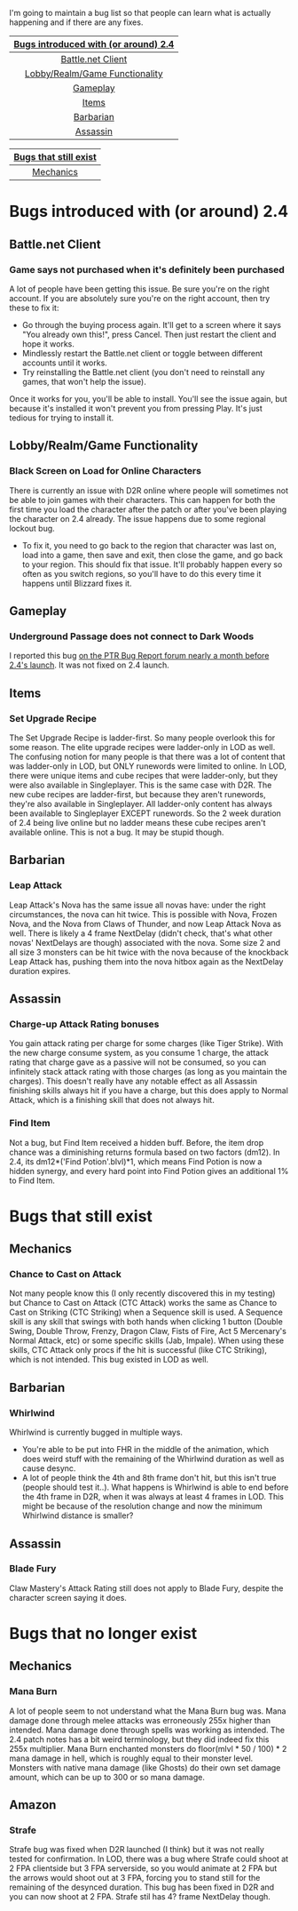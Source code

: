 I'm going to maintain a bug list so that people can learn what is actually happening and if there are any fixes.

| __[Bugs introduced with (or around) 2.4](https://github.com/Warren1001/D2RInfo/blob/master/2.4_Bug_List.md#bugs-introduced-with-or-around-24)__ |
| :---: |
| [Battle.net Client](https://github.com/Warren1001/D2RInfo/blob/master/2.4_Bug_List.md#battlenet-client) |
| [Lobby/Realm/Game Functionality](https://github.com/Warren1001/D2RInfo/blob/master/2.4_Bug_List.md#lobbyrealmgame-functionality) |
| [Gameplay](https://github.com/Warren1001/D2RInfo/blob/master/2.4_Bug_List.md#gameplay) |
| [Items](https://github.com/Warren1001/D2RInfo/blob/master/2.4_Bug_List.md#items) |
| [Barbarian](https://github.com/Warren1001/D2RInfo/blob/master/2.4_Bug_List.md#barbarian) |
| [Assassin](https://github.com/Warren1001/D2RInfo/blob/master/2.4_Bug_List.md#assassin) |

| [Bugs that still exist](https://github.com/Warren1001/D2RInfo/blob/master/2.4_Bug_List.md#bugs-that-still-exist) |
| :---: |
| [Mechanics](https://github.com/Warren1001/D2RInfo/blob/master/2.4_Bug_List.md#mechanics) |

# Bugs introduced with (or around) 2.4

## Battle.net Client

### Game says not purchased when it's definitely been purchased
A lot of people have been getting this issue. Be sure you're on the right account. If you are absolutely sure you're on the right account, then try these to fix it:
- Go through the buying process again. It'll get to a screen where it says "You already own this!", press Cancel. Then just restart the client and hope it works.
- Mindlessly restart the Battle.net client or toggle between different accounts until it works.
- Try reinstalling the Battle.net client (you don't need to reinstall any games, that won't help the issue).

Once it works for you, you'll be able to install. You'll see the issue again, but because it's installed it won't prevent you from pressing Play. It's just tedious for trying to install it.

## Lobby/Realm/Game Functionality

### Black Screen on Load for Online Characters
There is currently an issue with D2R online where people will sometimes not be able to join games with their characters. This can happen for both the first time you load the character after the patch or after you've been playing the character on 2.4 already. The issue happens due to some regional lockout bug.
- To fix it, you need to go back to the region that character was last on, load into a game, then save and exit, then close the game, and go back to your region. This should fix that issue. It'll probably happen every so often as you switch regions, so you'll have to do this every time it happens until Blizzard fixes it.

## Gameplay

### Underground Passage does not connect to Dark Woods
I reported this bug [on the PTR Bug Report forum nearly a month before 2.4's launch](https://us.forums.blizzard.com/en/d2r/t/underground-passage-level-generates-with-no-exit/115653). It was not fixed on 2.4 launch.

## Items

### Set Upgrade Recipe
The Set Upgrade Recipe is ladder-first. So many people overlook this for some reason. The elite upgrade recipes were ladder-only in LOD as well. The confusing notion for many people is that there was a lot of content that was ladder-only in LOD, but ONLY runewords were limited to online. In LOD, there were unique items and cube recipes that were ladder-only, but they were also available in Singleplayer. This is the same case with D2R. The new cube recipes are ladder-first, but because they aren't runewords, they're also available in Singleplayer. All ladder-only content has always been available to Singleplayer EXCEPT runewords. So the 2 week duration of 2.4 being live online but no ladder means these cube recipes aren't available online. This is not a bug. It may be stupid though.

## Barbarian

### Leap Attack
Leap Attack's Nova has the same issue all novas have: under the right circumstances, the nova can hit twice. This is possible with Nova, Frozen Nova, and the Nova from Claws of Thunder, and now Leap Attack Nova as well. There is likely a 4 frame NextDelay (didn't check, that's what other novas' NextDelays are though) associated with the nova. Some size 2 and all size 3 monsters can be hit twice with the nova because of the knockback Leap Attack has, pushing them into the nova hitbox again as the NextDelay duration expires.

## Assassin

### Charge-up Attack Rating bonuses
You gain attack rating per charge for some charges (like Tiger Strike). With the new charge consume system, as you consume 1 charge, the attack rating that charge gave as a passive will not be consumed, so you can infinitely stack attack rating with those charges (as long as you maintain the charges). This doesn't really have any notable effect as all Assassin finishing skills always hit if you have a charge, but this does apply to Normal Attack, which is a finishing skill that does not always hit.

### Find Item
Not a bug, but Find Item received a hidden buff. Before, the item drop chance was a diminishing returns formula based on two factors (dm12). In 2.4, its dm12*('Find Potion'.blvl)\*1, which means Find Potion is now a hidden synergy, and every hard point into Find Potion gives an additional 1% to Find Item.

# Bugs that still exist

## Mechanics

### Chance to Cast on Attack
Not many people know this (I only recently discovered this in my testing) but Chance to Cast on Attack (CTC Attack) works the same as Chance to Cast on Striking (CTC Striking) when a Sequence skill is used. A Sequence skill is any skill that swings with both hands when clicking 1 button (Double Swing, Double Throw, Frenzy, Dragon Claw, Fists of Fire, Act 5 Mercenary's Normal Attack, etc) or some specific skills (Jab, Impale). When using these skills, CTC Attack only procs if the hit is successful (like CTC Striking), which is not intended. This bug existed in LOD as well.

## Barbarian

### Whirlwind
Whirlwind is currently bugged in multiple ways.
- You're able to be put into FHR in the middle of the animation, which does weird stuff with the remaining of the Whirlwind duration as well as cause desync.
- A lot of people think the 4th and 8th frame don't hit, but this isn't true (people should test it..). What happens is Whirlwind is able to end before the 4th frame in D2R, when it was always at least 4 frames in LOD. This might be because of the resolution change and now the minimum Whirlwind distance is smaller?

## Assassin

### Blade Fury
Claw Mastery's Attack Rating still does not apply to Blade Fury, despite the character screen saying it does.

# Bugs that no longer exist

## Mechanics

### Mana Burn
A lot of people seem to not understand what the Mana Burn bug was. Mana damage done through melee attacks was erroneously 255x higher than intended. Mana damage done through spells was working as intended. The 2.4 patch notes has a bit weird terminology, but they did indeed fix this 255x multiplier. Mana Burn enchanted monsters do floor(mlvl * 50 / 100) * 2 mana damage in hell, which is roughly equal to their monster level. Monsters with native mana damage (like Ghosts) do their own set damage amount, which can be up to 300 or so mana damage.

## Amazon

### Strafe
Strafe bug was fixed when D2R launched (I think) but it was not really tested for confirmation. In LOD, there was a bug where Strafe could shoot at 2 FPA clientside but 3 FPA serverside, so you would animate at 2 FPA but the arrows would shoot out at 3 FPA, forcing you to stand still for the remaining of the desynced duration. This bug has been fixed in D2R and you can now shoot at 2 FPA. Strafe stil has 4? frame NextDelay though.
